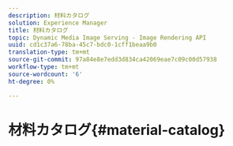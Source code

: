 ```yaml
---
description: 材料カタログ
solution: Experience Manager
title: 材料カタログ
topic: Dynamic Media Image Serving - Image Rendering API
uuid: cd1c37a6-78ba-45c7-bdc0-1cff1beaa9b0
translation-type: tm+mt
source-git-commit: 97a84e8e7edd3d834ca42069eae7c09c00d57938
workflow-type: tm+mt
source-wordcount: '6'
ht-degree: 0%

---
```



# 材料カタログ{#material-catalog}

